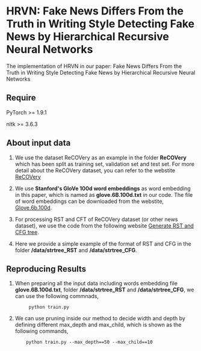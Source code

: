 # HRVN: Fake News Differs From the Truth in Writing Style Detecting Fake News by Hierarchical Recursive Neural Networks

The implementation of HRVN in our paper: Fake News Differs From the Truth in Writing Style Detecting Fake News by Hierarchical Recursive Neural Networks

## Require
PyTorch >= 1.9.1

nltk >= 3.6.3

## About input data
1. We use the dataset ReCOVery as an example in the folder **ReCOVery** which has been split as training set, validation set and test set. For more detail about the ReCOVery dataset, you can refer to the webstite [ReCOVery](https://github.com/apurvamulay/ReCOVery)

2. We use **Stanford's GloVe 100d word embeddings** as word embedding in this paper, which is named as **glove.6B.100d.txt** in our code. The file of word embeddings can be downloaded from the webstite, [Glove.6b.100d](https://nlp.stanford.edu/projects/glove/).

3. For processing RST and CFT of ReCOVery dataset (or other news dataset), we use the code from the following website [Generate RST and CFG tree](https://github.com/jiyfeng/DPLP).

4.  Here we provide a simple example of the format of RST and CFG in the folder **/data/strtree_RST** and **/data/strtree_CFG**.

## Reproducing Results
1. When preparing all the input data including words embedding file **glove.6B.100d.txt**, folder **/data/strtree_RST** and **/data/strtree_CFG**, we can use the following commnads,


            python train.py
            
2. We can use pruning inside our method to decide width and depth by defining different max_depth and max_child, which is shown as the following commands,


           python train.py --max_depth==50 --max_child==10
